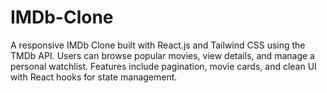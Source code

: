 # IMDb-Clone
A responsive IMDb Clone built with React.js and Tailwind CSS using the TMDb API. Users can browse popular movies, view details, and manage a personal watchlist. Features include pagination, movie cards, and clean UI with React hooks for state management.
